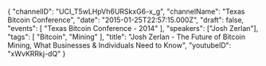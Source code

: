 {
    "channelID": "UCI_T5wLHpVh6URSkxG6-x_g",
    "channelName": "Texas Bitcoin Conference",
    "date": "2015-01-25T22:57:15.000Z",
    "draft": false,
    "events": [
        "Texas Bitcoin Conference - 2014"
    ],
    "speakers": ["Josh Zerlan"],
    "tags": [
        "Bitcoin",
        "Mining"
    ],
    "title": "Josh Zerlan - The Future of Bitcoin Mining, What Businesses & Individuals Need to Know",
    "youtubeID": "xWvKRRkj-dQ"
}
